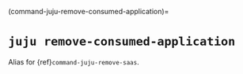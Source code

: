 (command-juju-remove-consumed-application)=
# `juju remove-consumed-application`

Alias for {ref}`command-juju-remove-saas`.